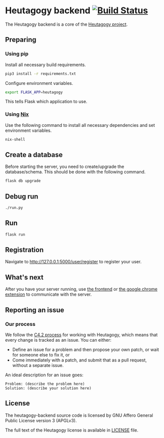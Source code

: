 # Heutagogy backend [![Build Status](https://travis-ci.org/heutagogy/heutagogy-backend.svg?branch=master)](https://travis-ci.org/heutagogy/heutagogy-backend)

The Heutagogy backend is a core of the [Heutagogy project](https://github.com/heutagogy).

## Preparing
### Using pip
Install all necessary build requirements.
```sh
pip3 install -r requirements.txt
```

Configure environment variables.
```sh
export FLASK_APP=heutagogy
```

This tells Flask which application to use.


### Using [Nix](https://nixos.org/nix/)
Use the following command to install all necessary dependencies and set environment variables.
```sh
nix-shell
```

## Create a database
Before starting the server, you need to create/upgrade the database/schema. This should be done with the following command.
```sh
flask db upgrade
```

## Debug run
```sh
./run.py
```

## Run
```sh
flask run
```

## Registration
Navigate to <http://127.0.0.1:5000/user/register> to register your user.

## What's next
After you have your server running, use [the frontend](https://github.com/heutagogy/heutagogy-frontend) or [the google chrome extension](https://github.com/heutagogy/heutagogy-chrome-extension) to communicate with the server.

## Reporting an issue
### Our process
We follow the [C4.2 process](https://rfc.zeromq.org/spec:42) for working with Heutagogy, which means that every change is tracked as an issue. You can either:

- Define an issue for a problem and then propose your own patch, or wait for someone else to fix it, or
- Come immediately with a patch, and submit that as a pull request, without a separate issue.

An ideal description for an issue goes:
```
Problem: (describe the problem here)
Solution: (describe your solution here)
```

## License
The heutagogy-backend source code is licensed by GNU Affero General Public License version 3 (APGLv3).

The full text of the Heutagogy license is available in [LICENSE](./LICENSE) file.
